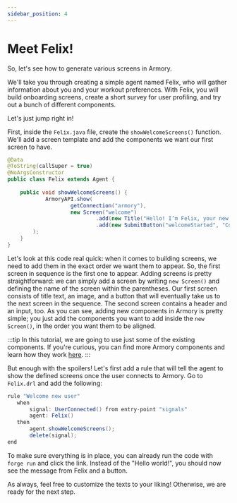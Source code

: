 ```yaml
---
sidebar_position: 4
---
```


# Meet Felix!


So, let's see how to generate various screens in Armory.

We'll take you through creating a simple agent named Felix, who will gather information about you and your workout preferences. 
With Felix, you will build onboarding screens, create a short survey for user profiling, and try out a bunch of different components.

Let's just jump right in!

First, inside the `Felix.java` file, create the `showWelcomeScreens()` function. We'll add a screen template and add the components we want our first screen to have.  

```java title="java/agents/Felix.java"
@Data
@ToString(callSuper = true)
@NoArgsConstructor
public class Felix extends Agent {
    
    public void showWelcomeScreens() {
            ArmoryAPI.show(
                    getConnection("armory"),
                    new Screen("welcome")
                            .add(new Title("Hello! I’m Felix, your new workout buddy. I’m here to help you get fit and healthy!\nReady?"))
                            .add(new SubmitButton("welcomeStarted", "Cool, let's go!")),
        );
    }
}
```

Let's look at this code real quick: when it comes to building screens, we need to add them in the exact order we want them to appear. 
So, the first screen in sequence is the first one to appear. Adding screens is pretty straightforward: 
we can simply add a screen by writing `new Screen()` and defining the name of the screen within the parentheses.
Our first screen consists of title text, an image, and a button that will eventually take us to the next screen in the sequence. 
The second screen contains a header and an input, too. As you can see, adding new components in Armory is pretty simple; 
you just add the components you want to add inside the `new Screen()`, in the order you want them to be aligned. 

:::tip
In this tutorial, we are going to use just some of the existing components. 
If you're curious, you can find more Armory components and learn how they work [here](/docs/integrations/web).
:::

But enough with the spoilers! Let's first add a rule that will tell the agent to show the defined screens once the user connects to Armory.
Go to ```Felix.drl``` and add the following:

```java title="rules/felix/Felix.drl"
rule "Welcome new user"
   when
       signal: UserConnected() from entry-point "signals"
       agent: Felix()
   then
       agent.showWelcomeScreens();
       delete(signal);
end
```

To make sure everything is in place, you can already run the code with `forge run` and click the link. Instead of the "Hello world!", you should now see the message from Felix and a button.

As always, feel free to customize the texts to your liking! Otherwise, we are ready for the next step.